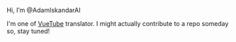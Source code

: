 Hi, I’m @AdamIskandarAI

I'm one of [VueTube](https://github.com/VueTubeApp/VueTube) translator.
I might actually contribute to a repo someday so, stay tuned!
